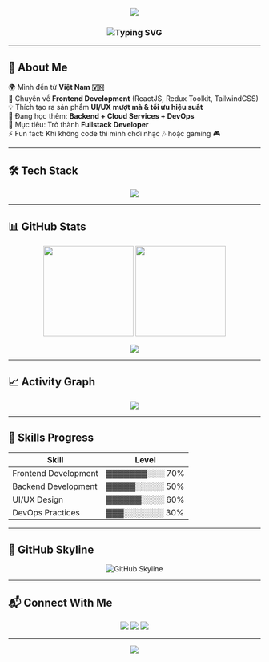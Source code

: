 <!-- Banner -->
<p align="center">
  <img src="https://capsule-render.vercel.app/api?type=waving&color=0:ff00cc,100:333399&height=200&section=header&text=Khanh%20Dao&fontSize=50&fontColor=fff&animation=twinkling&fontAlignY=35" />
</p>

<!-- Typing SVG -->
<h3 align="center">
  <img src="https://readme-typing-svg.herokuapp.com?font=Fira+Code&weight=600&size=28&duration=4000&pause=1200&color=FF4B2B&center=true&vCenter=true&width=700&lines=👋+Xin+chào,+mình+là+Khanh+Dao;💻+Frontend+Developer;🚀+ReactJS+%7C+Redux+Toolkit+%7C+TailwindCSS;✨+Luôn+học+hỏi+mỗi+ngày" alt="Typing SVG" />
</h3>

---

## 💫 About Me
🌍 Mình đến từ **Việt Nam 🇻🇳**  
🚀 Chuyên về **Frontend Development** (ReactJS, Redux Toolkit, TailwindCSS)  
💡 Thích tạo ra sản phẩm **UI/UX mượt mà & tối ưu hiệu suất**  
🌱 Đang học thêm: **Backend + Cloud Services + DevOps**  
🎯 Mục tiêu: Trở thành **Fullstack Developer**  
⚡ Fun fact: Khi không code thì mình chơi nhạc 🎶 hoặc gaming 🎮  

---

## 🛠️ Tech Stack
<p align="center">
  <img src="https://skillicons.dev/icons?i=js,ts,react,redux,tailwind,nodejs,express,html,css,git,github,vscode,mysql,java" />
</p>

---

## 📊 GitHub Stats
<p align="center">
  <img src="https://github-readme-stats.vercel.app/api?username=khanhh89&show_icons=true&theme=tokyonight&hide_border=true" height="180em"/>
  <img src="https://github-readme-streak-stats.herokuapp.com/?user=khanhh89&theme=tokyonight&hide_border=true" height="180em"/>
</p>

<p align="center">
  <img src="https://github-readme-stats.vercel.app/api/top-langs/?username=khanhh89&layout=compact&theme=tokyonight&hide_border=true"/>
</p>

---

## 📈 Activity Graph
<p align="center">
  <img src="https://github-readme-activity-graph.vercel.app/graph?username=khanhh89&theme=tokyo-night&hide_border=true"/>
</p>

---

## 🎯 Skills Progress
| Skill               | Level |
|----------------------|-------|
| Frontend Development | ▓▓▓▓▓▓▓░░░ 70% |
| Backend Development  | ▓▓▓▓▓░░░░░ 50% |
| UI/UX Design         | ▓▓▓▓▓▓░░░░ 60% |
| DevOps Practices     | ▓▓▓░░░░░░░ 30% |

---

## 🌌 GitHub Skyline
<p align="center">
  <img src="https://github.com/username/username/blob/main/skyline.gif" alt="GitHub Skyline" />
</p>

---

## 📬 Connect With Me
<p align="center">
  <a href="mailto:yourmail@example.com"><img src="https://img.shields.io/badge/Gmail-D14836?style=for-the-badge&logo=gmail&logoColor=white"/></a>
  <a href="https://linkedin.com/in/yourprofile"><img src="https://img.shields.io/badge/LinkedIn-0A66C2?style=for-the-badge&logo=linkedin&logoColor=white"/></a>
  <a href="https://facebook.com/yourprofile"><img src="https://img.shields.io/badge/Facebook-1877F2?style=for-the-badge&logo=facebook&logoColor=white"/></a>
</p>

---

<!-- Footer -->
<p align="center">
  <img src="https://capsule-render.vercel.app/api?type=waving&color=0:333399,100:ff00cc&height=120&section=footer"/>
</p>
